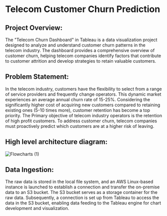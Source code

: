 # Telecom Customer Churn Prediction

## Project Overview:
The "Telecom Churn Dashboard" in Tableau is a data visualization project designed to analyze and understand customer churn patterns in the telecom industry. 
The dashboard provides a comprehensive overview of customer churn, helping telecom companies identify factors that contribute to customer attrition and develop strategies to retain valuable customers.<br>

## Problem Statement:
In the telecom industry, customers have the flexibility to select from a range of service providers and frequently change operators.  This dynamic market experiences an average annual churn rate of 15-25%. Considering the significantly higher cost of acquiring new customers compared to retaining existing ones (5-10 times more), customer retention has become a top priority.
The Primary objective of telecom industry operators is the retention of high profit customers. To address customer churn, telecom companies must proactively predict which customers are at a higher risk of leaving. <br>

## High level architecture diagram:
![Flowcharts (1)](https://github.com/ashwinjai/Telecom-Customer-Churn-Prediction/assets/36980518/1d7a25be-fce6-4366-afa1-43ce7bdb8280)

## Data Ingestion:
The raw data is stored in the local file system, and an AWS Linux-based instance is launched to establish a connection and transfer the on-premise data to an S3 bucket. The S3 bucket serves as a storage container for the raw data. Subsequently, a connection is set up from Tableau to access the data in the S3 bucket, enabling data feeding to the Tableau engine for chart development and visualization. <br>

